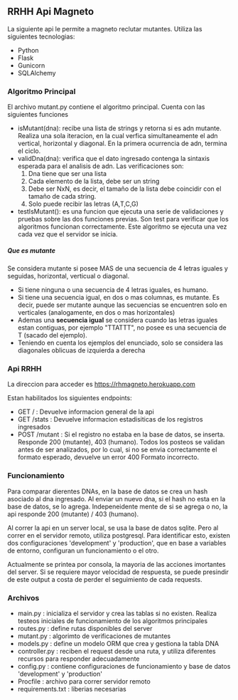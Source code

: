 RRHH Api Magneto
-----

La siguiente api le permite a magneto reclutar mutantes. Utiliza las siguientes tecnologias:
- Python
- Flask
- Gunicorn
- SQLAlchemy

### Algoritmo Principal
El archivo mutant.py contiene el algoritmo principal.
Cuenta con las siguientes funciones

 - isMutant(dna): recibe una lista de strings y retorna si es adn mutante. Realiza una sola iteracion, en la cual verfica simultaneamente el adn vertical, horizontal y diagonal. En la primera ocurrencia de adn, termina el ciclo.
 - validDna(dna): verifica que el dato ingresado contenga la sintaxis esperada para el analisis de adn. Las verificaciones son:
    1. Dna tiene que ser una lista
    2. Cada elemento de la lista, debe ser un string
    3. Debe ser NxN, es decir, el tamaño de la lista debe coincidir con el tamaño de cada string.
    4. Solo puede recibir las letras (A,T,C,G)
 - testIsMutant(): es una funcion que ejecuta una serie de validaciones y pruebas sobre las dos funciones previas. Son test para verificar que los algoritmos funcionan correctamente. Este algoritmo se ejecuta una vez cada vez que el servidor se inicia.

##### Que es mutante
Se considera mutante si posee MAS de una secuencia de 4 letras iguales y seguidas, horizontal, verticual o diagonal. 
- Si tiene ninguna o una secuencia de 4 letras iguales, es humano. 
- Si tiene una secuencia igual, en dos o mas columnas, es mutante. Es decir, puede ser mutante aunque las secuencias se encuentren solo en verticales (analogamente, en dos o mas horizontales)  
- Ademas una **secuencia igual** se considera cuando las letras iguales estan contiguas, por ejemplo "TTATTT", no posee es una secuencia de T (sacado del ejemplo).
- Teniendo en cuenta los ejemplos del enunciado, solo se considera las diagonales oblicuas de izquierda a derecha 

### Api RRHH

La direccion para acceder es https://rhmagneto.herokuapp.com

Estan habilitados los siguientes endpoints:
- GET / : Devuelve informacion general de la api
- GET /stats : Devuelve informacion estadisiticas de los registros ingresados
- POST /mutant : Si el registro no estaba en la base de datos, se inserta. Responde 200 (mutante), 403 (humano). Todos los posteos se validan antes de ser analizados, por lo cual, si no se envia correctamente el formato esperado, devuelve un error 400 Formato incorrecto.

### Funcionamiento

Para comparar dierentes DNAs, en la base de datos se crea un hash asociado al dna ingresado. Al enviar un nuevo dna, si el hash no esta en la base de datos, se lo agrega. Indepeneidente mente de si se agrega o no, la api responde 200 (mutante) / 403 (humano).

Al correr la api en un server local, se usa la base de datos sqlite. Pero al correr en el servidor remoto, utiliza postgresql. Para identificar esto, existen dos configuraciones 'development' y 'production', que en base a variables de entorno, configuran un funcionamiento o el otro.

Actualmente se printea por consola, la mayoria de las acciones imortantes del server. Si se requiere mayor velocidad de respuesta, se puede presindir de este output a costa de perder el seguimiento de cada requests.

### Archivos

- main.py : inicializa el servidor y crea las tablas si no existen. Realiza testeos iniciales de funcionamiento de los algoritmos principales
- routes.py : define rutas disponibles del server
- mutant.py : algorimto de verificaciones de mutantes
- models.py : define un modelo ORM que crea y gestiona la tabla DNA
- controller.py : reciben el request desde una ruta, y utiliza diferentes recursos para responder adecuadamente 
- config.py : contiene configuraciones de funcionamiento y base de datos 'development' y 'production'
- Procfile : archivo para correr servidor remoto
- requirements.txt : liberias necesarias